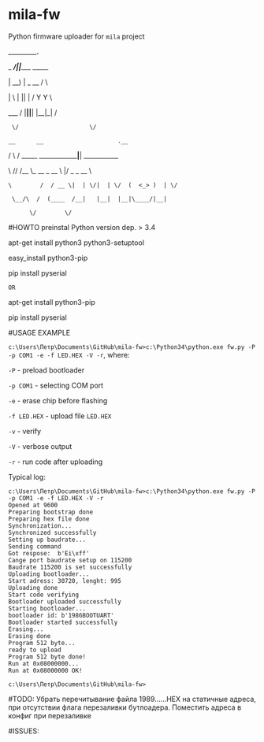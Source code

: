 # mila-fw
Python firmware uploader for `mila` project

___________.__

\_   _____/|__|______  _____

 |    __)  |  \_  __ \/     \

 |     \   |  ||  | \/  Y Y  \

 \___  /   |__||__|  |__|_|  /

     \/                    \/ 

    __      __                     .__

   /  \    /  \_____ ______________|__| ___________

   \   \/\/   /\__  \\_  __ \_  __ \  |/  _ \_  __ \ 

    \        /  / __ \|  | \/|  | \/  (  <_> )  | \/ 

     \__/\  /  (____  /__|   |__|  |__|\____/|__| 

          \/        \/                               

#HOWTO preinstal
Python version dep. > 3.4


apt-get install python3 python3-setuptool

easy_install python3-pip

pip install pyserial

    OR
    
apt-get install python3-pip

pip install pyserial
  

#USAGE EXAMPLE

`c:\Users\Петр\Documents\GitHub\mila-fw>c:\Python34\python.exe fw.py -P -p COM1 -e -f LED.HEX -V -r`, where:

`-P` - preload bootloader

`-p COM1` - selecting COM port

`-e` - erase chip before flashing

`-f LED.HEX` - upload file `LED.HEX`

`-v` - verify

`-V` - verbose output

`-r` - run code after uploading


Typical log:

```
c:\Users\Петр\Documents\GitHub\mila-fw>c:\Python34\python.exe fw.py -P -p COM1 -e -f LED.HEX -V -r
Opened at 9600
Preparing bootstrap done
Preparing hex file done
Synchronization...
Synchronized successfully
Setting up baudrate...
Sending command
Got respose:  b'Ei\xff'
Cange port baudrate setup on 115200
Baudrate 115200 is set successfully
Uploading bootloader...
Start adress: 30720, lenght: 995
Uploading done
Start code verifying
Bootloader uploaded successfully
Starting bootloader...
bootloader id: b'1986BOOTUART'
Bootloader started successfully
Erasing...
Erasing done
Program 512 byte...
ready to upload
Program 512 byte done!
Run at 0x08000000...
Run at 0x08000000 OK!

c:\Users\Петр\Documents\GitHub\mila-fw>
```


#TODO:
Убрать перечитывание файла 1989......HEX на статичные адреса, при отсутствии флага перезаливки бутлоадера. Поместить адреса в конфиг при перезаливке


#ISSUES:
